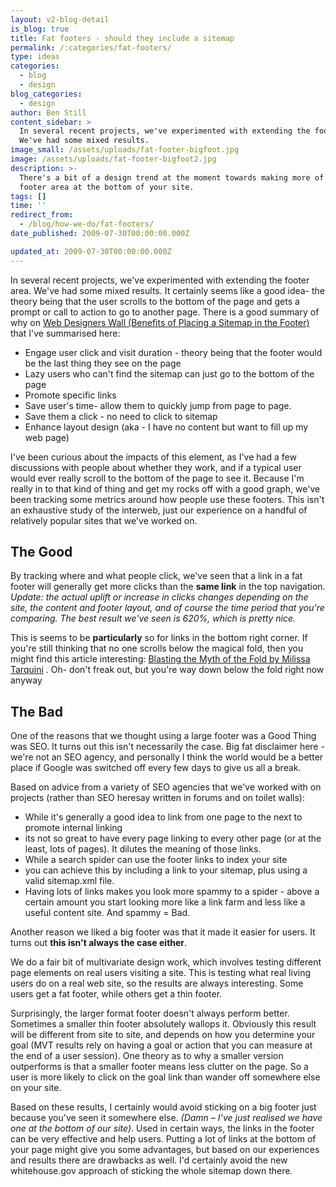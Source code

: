 ```yaml
---
layout: v2-blog-detail
is_blog: true
title: Fat footers - should they include a sitemap
permalink: /:categories/fat-footers/
type: ideas
categories:
  - blog
  - design
blog_categories:
  - design
author: Ben Still
content_sidebar: >
  In several recent projects, we've experimented with extending the footer area.
  We've had some mixed results.
image_small: /assets/uploads/fat-footer-bigfoot.jpg
image: /assets/uploads/fat-footer-bigfoot2.jpg
description: >-
  There's a bit of a design trend at the moment towards making more of the
  footer area at the bottom of your site.
tags: []
time: ''
redirect_from:
  - /blog/how-we-do/fat-footers/
date_published: 2009-07-30T00:00:00.000Z

updated_at: 2009-07-30T00:00:00.000Z
---
```


In several recent projects, we've experimented with extending the footer area. We've had some mixed results. It certainly seems like a good idea- the theory being that the user scrolls to the bottom of the page and gets a prompt or call to action to go to another page. There is a good summary of why on [Web Designers Wall (Benefits of Placing a Sitemap in the Footer)](http://www.webdesignerwall.com/trends/modern-sitemap-and-footer/) that I've summarised here:

* Engage user click and visit duration - theory being that the footer would be the last thing they see on the page
* Lazy users who can't find the sitemap can just go to the bottom of the page
* Promote specific links
* Save user's time- allow them to quickly jump from page to page.
* Save them a click - no need to click to sitemap
* Enhance layout design (aka - I have no content but want to fill up my web page)

I've been curious about the impacts of this element, as I've had a few discussions with people about whether they work, and if a typical user would ever really scroll to the bottom of the page to see it. Because I'm really in to that kind of thing and get my rocks off with a good graph, we've been tracking some metrics around how people use these footers. This isn't an exhaustive study of the interweb, just our experience on a handful of relatively popular sites that we've worked on.

## The Good

By tracking where and what people click, we've seen that a link in a fat footer will generally get more clicks than the **same link** in the top navigation. *Update: the actual uplift or increase in clicks changes depending on the site, the content and footer layout, and of course the time period that you're comparing. The best result we've seen is 620%, which is pretty nice.*

This is seems to be **particularly** so for links in the bottom right corner. If you're still thinking that no one scrolls below the magical fold, then you might find this article interesting: [Blasting the Myth of the Fold by Milissa Tarquini](http://www.boxesandarrows.com/view/blasting-the-myth-of) . Oh- don't freak out, but you're way down below the fold right now anyway

## The Bad

One of the reasons that we thought using a large footer was a Good Thing was SEO. It turns out this isn't necessarily the case. Big fat disclaimer here - we're not an SEO agency, and personally I think the world would be a better place if Google was switched off every few days to give us all a break.

Based on advice from a variety of SEO agencies that we've worked with on projects (rather than SEO heresay written in forums and on toilet walls):

* While it's generally a good idea to link from one page to the next to promote internal linking
* its not so great to have every page linking to every other page (or at the least, lots of pages). It dilutes the meaning of those links.
* While a search spider can use the footer links to index your site
* you can achieve this by including a link to your sitemap, plus using a valid sitemap.xml file.
* Having lots of links makes you look more spammy to a spider - above a certain amount you start looking more like a link farm and less like a useful content site. And spammy = Bad.

Another reason we liked a big footer was that it made it easier for users. It turns out **this isn't always the case either**.

We do a fair bit of multivariate design work, which involves testing different page elements on real users visiting a site. This is testing what real living users do on a real web site, so the results are always interesting. Some users get a fat footer, while others get a thin footer.

Surprisingly, the larger format footer doesn't always perform better. Sometimes a smaller thin footer absolutely wallops it. Obviously this result will be different from site to site, and depends on how you determine your goal (MVT results rely on having a goal or action that you can measure at the end of a user session). One theory as to why a smaller version outperforms is that a smaller footer means less clutter on the page. So a user is more likely to click on the goal link than wander off somewhere else on your site.

Based on these results, I certainly would avoid sticking on a big footer just because you've seen it somewhere else. *(Damn – I’ve just realised we have one at the bottom of our site)*. Used in certain ways, the links in the footer can be very effective and help users. Putting a lot of links at the bottom of your page might give you some advantages, but based on our experiences and results there are drawbacks as well. I'd certainly avoid the new whitehouse.gov approach of sticking the whole sitemap down there.
